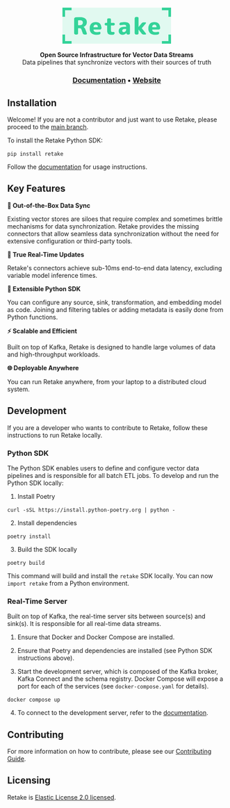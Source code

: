 <p align="center">
  <a href="https://retake.mintlify.app"><img src="assets/retake.png" alt="Retake" width="250px"></a>
</p>

<p align="center">
    <b>Open Source Infrastructure for Vector Data Streams</b> <br />
    Data pipelines that synchronize vectors with their sources of truth <br />
</p>

<h3 align="center">
  <a href="https://docs.getretake.com">Documentation</a> &bull;
  <a href="https://getretake.com">Website</a>
</h3>

## Installation

Welcome! If you are not a contributor and just want to use Retake, please
proceed to the [main branch](https://github.com/getretake/retake/tree/main).

To install the Retake Python SDK:

```
pip install retake
```

Follow the [documentation](https://retake.mintlify.app) for usage instructions.

## Key Features

**:arrows_counterclockwise: Out-of-the-Box Data Sync**

Existing vector stores are siloes that require complex and sometimes brittle
mechanisms for data synchronization. Retake provides the missing connectors that
allow seamless data synchronization without the need for extensive configuration
or third-party tools.

**:rocket: True Real-Time Updates**

Retake's connectors achieve sub-10ms end-to-end data latency, excluding variable
model inference times.

**:link: Extensible Python SDK**

You can configure any source, sink, transformation, and embedding model as code.
Joining and filtering tables or adding metadata is easily done from Python
functions.

**:zap: Scalable and Efficient**

Built on top of Kafka, Retake is designed to handle large volumes of data and
high-throughput workloads.

**:globe_with_meridians: Deployable Anywhere**

You can run Retake anywhere, from your laptop to a distributed cloud system.

## Development

If you are a developer who wants to contribute to Retake, follow these instructions to run Retake locally.

### Python SDK

The Python SDK enables users to define and configure vector data pipelines and
is responsible for all batch ETL jobs. To develop and run the Python SDK
locally:

1. Install Poetry

```
curl -sSL https://install.python-poetry.org | python -
```

2. Install dependencies

```
poetry install
```

3. Build the SDK locally

```
poetry build
```

This command will build and install the `retake` SDK locally. You can now
`import retake` from a Python environment.

### Real-Time Server

Built on top of Kafka, the real-time server sits between source(s) and
sink(s). It is responsible for all real-time data streams.

1. Ensure that Docker and Docker Compose are installed.

2. Ensure that Poetry and dependencies are installed (see Python SDK
   instructions above).

3. Start the development server, which is composed of the Kafka broker, Kafka Connect
and the schema registry. Docker Compose will expose a port for each of the
services (see `docker-compose.yaml` for details).

```
docker compose up
```

4. To connect to the development server, refer to the [documentation](https://docs.getretake.com/quickstart/real-time-update).

## Contributing

For more information on how to contribute, please see our
[Contributing Guide](CONTRIBUTING.md).

## Licensing

Retake is [Elastic License 2.0 licensed](LICENSE).
